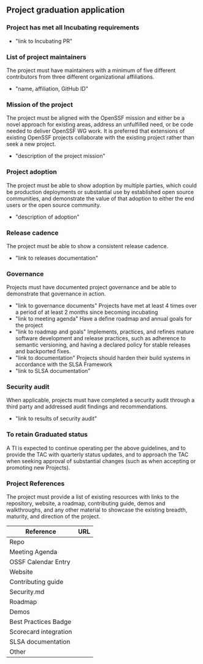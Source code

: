 ## Project graduation application

### Project has met all Incubating requirements
  * "link to Incubating PR"

### List of project maintainers
The project must have maintainers with a minimum of five different contributors from three different organizational affiliations.
  * "name, affiliation, GitHub ID"

### Mission of the project
The project must be aligned with the OpenSSF mission and either be a novel approach for existing areas, address an unfulfilled need, or be code needed to deliver OpenSSF WG work. It is preferred that extensions of existing OpenSSF projects collaborate with the existing project rather than seek a new project.
  * "description of the project mission"

### Project adoption
The project must be able to show adoption by multiple parties, which could be production deployments or substantial use by established open source communities, and demonstrate the value of that adoption to either the end users or the open source community.
  * "description of adoption"

### Release cadence
The project must be able to show a consistent release cadence.
  * "link to releases documentation"

### Governance
Projects must have documented project governance and be able to demonstrate that governance in action.
  * "link to governance documents"
Projects have met at least 4 times over a period of at least 2 months since becoming incubating
  * "link to meeting agenda"
Have a define roadmap and annual goals for the project
  * "link to roadmap and goals"
Implements, practices, and refines mature software development and release practices, such as adherence to semantic versioning, and having a declared policy for stable releases and backported fixes.
  * "link to documentation"
Projects should harden their build systems in accordance with the SLSA Framework
  * "link to SLSA documentation"

### Security audit
When applicable, projects must have completed a security audit through a third party and addressed audit findings and recommendations.
  * "link to results of security audit"

### To retain Graduated status
A TI is expected to continue operating per the above guidelines, and to provide the TAC with quarterly status updates, and to approach the TAC when seeking approval of substantial changes (such as when accepting or promoting new Projects).

### Project References
The project must provide a list of existing resources with links to the repository, website, a roadmap, contributing guide, demos and walkthroughs, and any other material to showcase the existing breadth, maturity, and direction of the project.

 Reference              | URL |
|-----------------------|-----|
| Repo                  |     |
| Meeting Agenda        |     |
| OSSF Calendar Entry   |     |
| Website               |     |
| Contributing guide    |     |
| Security.md           |     |
| Roadmap               |     |
| Demos                 |     |
| Best Practices Badge  |     |
| Scorecard integration |     |
| SLSA documentation    |     |
| Other                 |     |
